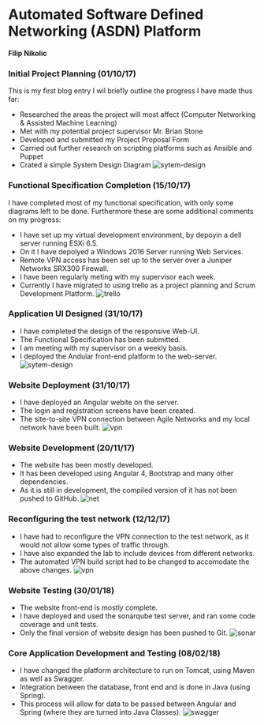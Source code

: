 # Automated Software Defined Networking (ASDN) Platform

**Filip Nikolic**

### Initial Project Planning (01/10/17)

This is my first blog entry I wil briefly outline the progress I have made thus far:
  - Researched the areas the project will most affect (Computer Networking & Assisted Machine Learning)
  - Met with my potential project supervisor Mr. Brian Stone
  - Developed and submitted my Project Proposal Form
  - Carried out further research on scripting platforms such as Ansible and Puppet
  - Crated a simple System Design Diagram
![sytem-design](https://gitlab.computing.dcu.ie/nikolif2/2018-ca400-nikolif2/raw/master/docs/blog/images/system-design.png)

### Functional Specification Completion (15/10/17) 

I have completed most of my functional specification, with only some diagrams left to be done.
Furthermore these are some additional comments on my progress:
  - I have set up my virtual development environment, by depoyin a dell server running ESXi 6.5.
  - On it I have depolyed a Windows 2016 Server running Web Services.
  - Remote VPN access has been set up to the server over a Juniper Networks SRX300 Firewall. 
  - I have been regularly meting with my supervisor each week.
  - Currently I have migrated to using trello as a project planning and Scrum Development Platform.
![trello](https://gitlab.computing.dcu.ie/nikolif2/2018-ca400-nikolif2/raw/master/docs/blog/images/trello.png)


### Application UI Designed (31/10/17)

  - I have completed the design of the responsive Web-UI.  
  - The Functional Specification has been submitted.
  - I am meeting with my supervisor on a weekly basis. 
  - I deployed the Andular front-end platform to the web-server.
![sytem-design](https://gitlab.computing.dcu.ie/nikolif2/2018-ca400-nikolif2/raw/master/docs/blog/images/ui.png)
    
### Website Deployment (31/10/17)
  - I have deployed an Angular webite on the server.
  - The login and registration screens have been created.
  - The site-to-site VPN connection between Agile Networks and my local network have been built.
![vpn](https://gitlab.computing.dcu.ie/nikolif2/2018-ca400-nikolif2/raw/master/docs/blog/images/VPN.png)

### Website Development (20/11/17)
  - The website has been mostly developed.
  - It has been developed using Angular 4, Bootstrap and many other dependencies. 
  - As it is still in development, the compiled version of it has not been pushed to GitHub. 
![net](https://gitlab.computing.dcu.ie/nikolif2/2018-ca400-nikolif2/raw/master/docs/blog/images/build.png)

### Reconfiguring the test network (12/12/17)
  - I have had to reconfigure the VPN connection to the test network, as it would not allow some types of traffic through.
  - I have also expanded the lab to include devices from different networks. 
  - The automated VPN build script had to be changed to accomodate the above changes. 
![vpn](https://gitlab.computing.dcu.ie/nikolif2/2018-ca400-nikolif2/raw/master/docs/blog/images/net.jpg)

### Website Testing (30/01/18)
  - The website front-end is mostly complete.
  - I have deployed and used the sonarqube test server, and ran some code coverage and unit tests. 
  - Only the final version of website design has been pushed to Git. 
![sonar](https://gitlab.computing.dcu.ie/nikolif2/2018-ca400-nikolif2/raw/master/docs/blog/images/sonar.png)

### Core Application Development and Testing (08/02/18)
  - I have changed the platform architecture to run on Tomcat, using Maven as well as Swagger.
  - Integration between the database, front end and is done in Java (using Spring).
  - This process will allow for data to be passed between Angular and Spring (where they are turned into Java Classes).
![swagger](https://gitlab.computing.dcu.ie/nikolif2/2018-ca400-nikolif2/raw/master/docs/blog/images/swagger.png)